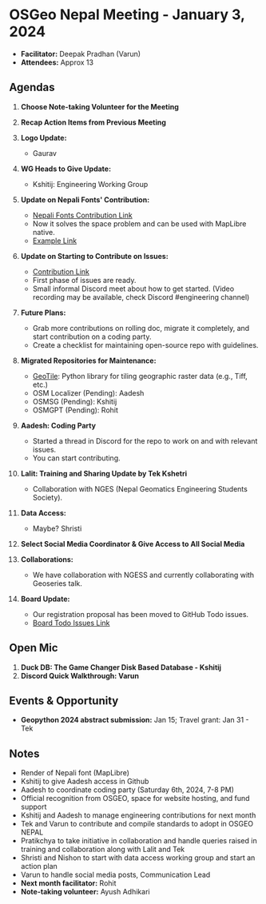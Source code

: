 # OSGeo Nepal Meeting - January 3, 2024

- **Facilitator:** Deepak Pradhan (Varun)
- **Attendees:** Approx 13

## Agendas

1. **Choose Note-taking Volunteer for the Meeting**
   
2. **Recap Action Items from Previous Meeting**

3. **Logo Update:**
   - Gaurav

4. **WG Heads to Give Update:**
   - Kshitij: Engineering Working Group 

5. **Update on Nepali Fonts' Contribution:**
   - [Nepali Fonts Contribution Link](https://github.com/wipfli/maplibre-precomposed-i18n/)
   - Now it solves the space problem and can be used with MapLibre native.
   - [Example Link](https://wipfli.github.io/maplibre-precomposed-i18n/examples/global/#map=11.92/27.70187/85.25517&language=ne)

6. **Update on Starting to Contribute on Issues:**
   - [Contribution Link](https://github.com/osgeonepal/RollingConvo)
   - First phase of issues are ready.
   - Small informal Discord meet about how to get started. (Video recording may be available, check Discord #engineering channel)

7. **Future Plans:**
   - Grab more contributions on rolling doc, migrate it completely, and start contribution on a coding party.
   - Create a checklist for maintaining open-source repo with guidelines.

8. **Migrated Repositories for Maintenance:**
   - [GeoTile](https://github.com/osgeonepal/raster-tile-server): Python library for tiling geographic raster data (e.g., Tiff, etc.)
   - OSM Localizer (Pending): Aadesh
   - OSMSG (Pending): Kshitij
   - OSMGPT (Pending): Rohit

9. **Aadesh: Coding Party**
   - Started a thread in Discord for the repo to work on and with relevant issues.
   - You can start contributing.

10. **Lalit: Training and Sharing Update by Tek Kshetri**
    - Collaboration with NGES (Nepal Geomatics Engineering Students Society).
    
11. **Data Access:**
    - Maybe? Shristi
    
12. **Select Social Media Coordinator & Give Access to All Social Media**
    
13. **Collaborations:**
    - We have collaboration with NGESS and currently collaborating with Geoseries talk.
    
14. **Board Update:**
    - Our registration proposal has been moved to GitHub Todo issues.
    - [Board Todo Issues Link](https://git.osgeo.org/gitea/osgeo/todo/issues/162)

## Open Mic

1. **Duck DB: The Game Changer Disk Based Database - Kshitij**
2. **Discord Quick Walkthrough: Varun**

## Events & Opportunity

- **Geopython 2024 abstract submission:** Jan 15; Travel grant: Jan 31 - Tek

## Notes

- Render of Nepali font (MapLibre)
- Kshitij to give Aadesh access in Github
- Aadesh to coordinate coding party (Saturday 6th, 2024, 7-8 PM)
- Official recognition from OSGEO, space for website hosting, and fund support
- Kshitij and Aadesh to manage engineering contributions for next month
- Tek and Varun to contribute and compile standards to adopt in OSGEO NEPAL
- Pratikchya to take initiative in collaboration and handle queries raised in training and collaboration along with 
  Lalit and Tek
- Shristi and Nishon to start with data access working group and start an action plan
- Varun to handle social media posts, Communication Lead
- **Next month facilitator:** Rohit
- **Note-taking volunteer:** Ayush Adhikari
